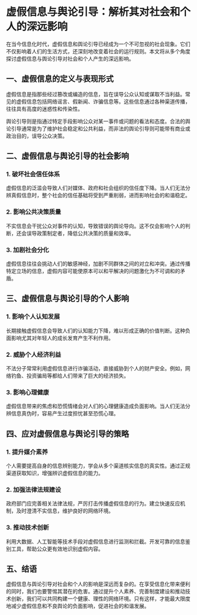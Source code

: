 # 虚假信息与舆论引导：解析其对社会和个人的深远影响

 在当今信息化时代，虚假信息和舆论引导已经成为一个不可忽视的社会现象。它们不仅影响着人们的生活方式，还深刻地改变着社会的运行规则。本文将从多个角度探讨虚假信息与舆论引导对社会和个人产生的深远影响。

## 一、虚假信息的定义与表现形式
 虚假信息是指那些经过篡改或编造的信息，旨在误导公众认知或谋取不当利益。常见的虚假信息包括网络谣言、假新闻、诈骗信息等。这些信息通过各种渠道传播，往往具有高度的迷惑性和传染性。

 舆论引导则是指通过特定手段影响公众对某一事件或问题的看法和态度。合法的舆论引导通常是为了维护社会稳定和公共利益，而非法的舆论引导则可能带有商业或政治目的，误导公众决策。

## 二、虚假信息与舆论引导的社会影响
### 1. 破坏社会信任体系
 虚假信息的泛滥会导致人们对媒体、政府和社会组织的信任度下降。当人们无法分辨真假信息时，整个社会的信任基础将受到严重削弱，进而影响社会的和谐稳定。

### 2. 影响公共决策质量
 不实信息会干扰公众对事件的认知，导致错误的舆论导向。这不仅会影响个人的判断，还会误导政策制定者，降低公共决策的质量和效率。

### 3. 加剧社会分化
 虚假信息往往会挑动人们的敏感神经，加剧不同群体之间的对立和冲突。通过传播特定立场的信息，虚假内容可能使原本可以和平解决的问题激化为不可调和的矛盾。

## 三、虚假信息与舆论引导的个人影响
### 1. 影响个人认知发展
 长期接触虚假信息会导致人们的认知能力下降，难以形成正确的价值判断。这种负面影响尤其对年轻人的成长发育产生不利作用。


### 2. 威胁个人经济利益
 不法分子常常利用虚假信息进行诈骗活动，直接威胁到个人的财产安全。例如，网络钓鱼、投资骗局等都给人们带来了巨大的经济损失。

### 3. 影响心理健康
 虚假信息带来的焦虑和恐慌情绪会对人们的心理健康造成负面影响。当人们无法分辨信息真伪时，容易产生过度担忧甚至恐慌心理。

## 四、应对虚假信息与舆论引导的策略
### 1. 提升媒介素养
 个人需要提高自身的信息辨别能力，学会从多个渠道核实信息的真实性。通过正规渠道获取知识，增强辨识虚假信息的能力。

### 2. 加强法律法规建设
 政府部门应完善相关法律法规，严厉打击传播虚假信息的行为。建立快速反应机制，及时澄清不实信息，维护良好的网络环境。

### 3. 推动技术创新
 利用大数据、人工智能等技术手段对虚假信息进行监测和拦截。开发可靠的信息鉴别工具，帮助公众更有效地识别虚假内容。

## 五、结语
 虚假信息与舆论引导对社会和个人的影响是深远而复杂的。在享受信息化带来便利的同时，我们也要警惕其潜在的危害。通过提升个人素养、完善制度建设和推动技术创新，我们可以共同构建一个健康、理性的网络环境。只有这样，才能最大限度地减少虚假信息和不良舆论的负面影响，促进社会的和谐发展。